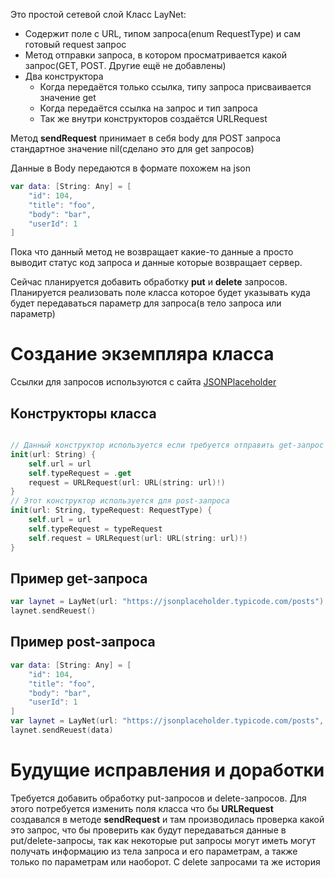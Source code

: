 Это простой сетевой слой
Класс LayNet:
- Содержит поле с URL, типом запроса(enum RequestType) и сам готовый request запрос
- Метод отправки запроса, в котором просматривается какой запрос(GET, POST. Другие ещё не добавлены)
- Два конструктора
	- Когда передаётся только ссылка, типу запроса присваивается значение get
	- Когда передаётся ссылка на запрос и тип запроса
	- Так же внутри конструкторов создаётся  URLRequest

Метод **sendRequest** принимает в себя body для POST запроса стандартное значение nil(сделано это для get запросов)

Данные в Body передаются в формате похожем на json
```Swift
var data: [String: Any] = [
    "id": 104,
    "title": "foo",
    "body": "bar",
    "userId": 1
]
```

Пока что данный метод не возвращает какие-то данные а просто выводит статус код запроса и данные которые возвращает сервер. 

Сейчас планируется добавить обработку **put** и **delete** запросов. Планируется реализовать поле класса которое будет указывать куда будет передаваться параметр для запроса(в тело запроса или параметр)

# Создание экземпляра класса
Ссылки для запросов используются с сайта [JSONPlaceholder](https://jsonplaceholder.typicode.com/guide/) 
## Конструкторы класса
```Swift

// Данный конструктор используется если требуется отправить get-запрос
init(url: String) {
	self.url = url
	self.typeRequest = .get
	request = URLRequest(url: URL(string: url)!)
}
// Этот конструктор используется для post-запроса
init(url: String, typeRequest: RequestType) {
	self.url = url
	self.typeRequest = typeRequest
	self.request = URLRequest(url: URL(string: url)!)
}
```
## Пример get-запроса
```Swift
var laynet = LayNet(url: "https://jsonplaceholder.typicode.com/posts")
laynet.sendReuest()
```
## Пример post-запроса
```Swift
var data: [String: Any] = [
    "id": 104,
    "title": "foo",
    "body": "bar",
    "userId": 1
]
var laynet = LayNet(url: "https://jsonplaceholder.typicode.com/posts", typeRequest: LayNet.RequestType.post)
laynet.sendReuest(data)
```

# Будущие исправления и доработки
Требуется добавить обработку put-запросов и delete-запросов. Для этого потребуется изменить поля класса что бы **URLRequest** создавался в методе **sendRequest** и там производилась проверка какой это запрос, что бы проверить как будут передаваться данные в put/delete-запросы, так как некоторые put запросы могут иметь могут получать информацию из тела запроса и его параметрам, а также только по параметрам или наоборот. С delete запросами та же история
